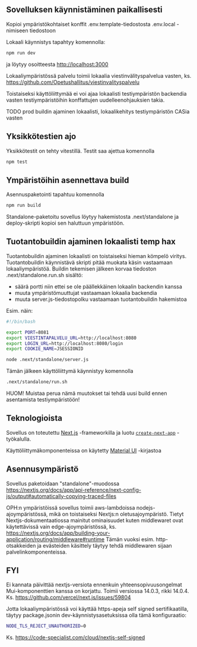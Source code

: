 ## Sovelluksen käynnistäminen paikallisesti

Kopioi ympäristökohtaiset konffit .env.template-tiedostosta .env.local -nimiseen tiedostoon

Lokaali käynnistys tapahtyy komennolla:

```bash
npm run dev
```

ja löytyy osoitteesta [http://localhost:3000](http://localhost:3000) 

Lokaaliympäristössä palvelu toimii lokaalia viestinvälityspalvelua vasten, ks.
https://github.com/Opetushallitus/viestinvalityspalvelu

Toistaiseksi käyttöliittymää ei voi ajaa lokaalisti testiympäristön backendia vasten testiympäristöihin konffattujen uudelleenohjauksien takia.

TODO prod buildin ajaminen lokaalisti, lokaalikehitys testiympäristön CASia vasten

## Yksikkötestien ajo

Yksikkötestit on tehty vitestillä. Testit saa ajettua komennolla

```bash
npm test
```

## Ympäristöihin asennettava build

Asennuspaketointi tapahtuu komennolla

```bash
npm run build
```

Standalone-paketoitu sovellus löytyy hakemistosta .next/standalone ja deploy-skripti kopioi sen haluttuun ympäristöön.

## Tuotantobuildin ajaminen lokaalisti temp hax

Tuotantobuildin ajaminen lokaalisti on toistaiseksi hieman kömpelö viritys. Tuotantobuildin käynnistävä skripti pitää muokata käsin vastaamaan lokaaliympäristöä.
Buildin tekemisen jälkeen korvaa tiedoston .next/standalone.run.sh sisältö: 
* säärä portti niin ettei se ole päällekkäinen lokaalin backendin kanssa
* muuta ympäristömuuttujat vastaamaan lokaalia backendia
* muuta server.js-tiedostopolku vastaamaan tuotantobuildin hakemistoa

Esim. näin:
```bash
#!/bin/bash

export PORT=8081
export VIESTINTAPALVELU_URL=http://localhost:8080
export LOGIN_URL=http://localhost:8080/login
export COOKIE_NAME=JSESSIONID

node .next/standalone/server.js
```
Tämän jälkeen käyttöliittymä käynnistyy komennolla
```bash
.next/standalone/run.sh
```
HUOM! Muistaa perua nämä muutokset tai tehdä uusi build ennen asentamista testiympäristöön!

## Teknologioista

Sovellus on toteutettu [Next.js](https://nextjs.org/) -frameworkilla ja luotu [`create-next-app`](https://github.com/vercel/next.js/tree/canary/packages/create-next-app) -työkalulla.

Käyttöliittymäkomponenteissa on käytetty [Material UI](https://mui.com/material-ui/getting-started/) -kirjastoa

## Asennusympäristö

Sovellus paketoidaan "standalone"-muodossa https://nextjs.org/docs/app/api-reference/next-config-js/output#automatically-copying-traced-files

OPH:n ympäristöissä sovellus toimii aws-lambdoissa nodejs-ajoympäristössä, mikä on toistaiseksi Nextjs:n oletusajoympäristö. 
Tietyt Nextjs-dokumentaatiossa mainitut ominaisuudet kuten middlewaret ovat käytettävissä vain edge-ajoympäristössä, ks. https://nextjs.org/docs/app/building-your-application/routing/middleware#runtime
Tämän vuoksi esim. http-otsakkeiden ja evästeiden käsittely täytyy tehdä middlewaren sijaan palvelinkomponenteissa.

## FYI

Ei kannata päivittää nextjs-versiota ennenkuin yhteensopivuusongelmat Mui-komponenttien kanssa on korjattu. Toimii versiossa 14.0.3, rikki 14.0.4. 
Ks. https://github.com/vercel/next.js/issues/59804

Jotta lokaaliympäristössä voi käyttää https-apeja self signed sertifikaatilla, täytyy package.jsonin dev-käynnistysasetuksissa olla tämä konfiguraatio:

```bash
NODE_TLS_REJECT_UNAUTHORIZED=0
```

Ks. https://code-specialist.com/cloud/nextjs-self-signed